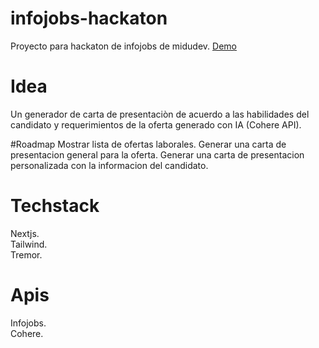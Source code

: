 # infojobs-hackaton
Proyecto para hackaton de infojobs de midudev.
[Demo](https://infojobs-hackaton-kleyberjmh.vercel.app/)

# Idea
Un generador de carta de presentaciòn de acuerdo a las habilidades del candidato y requerimientos de la oferta generado con IA (Cohere API).

#Roadmap
Mostrar lista de ofertas laborales.
Generar una carta de presentacion general para la oferta.
Generar una carta de presentacion personalizada con la informacion del candidato.

# Techstack
Nextjs. <br>
Tailwind. <br>
Tremor.

# Apis
Infojobs. <br>
Cohere.
